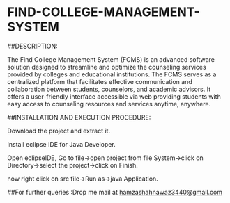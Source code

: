 # FIND-COLLEGE-MANAGEMENT-SYSTEM

##DESCRIPTION:

The Find College Management System (FCMS) is an advanced software solution designed to streamline and optimize the counseling services provided by colleges and educational institutions. The FCMS serves as a centralized platform that facilitates effective communication and collaboration between students, counselors, and academic advisors. It offers a user-friendly interface accessible via web providing students with easy access to counseling resources and services anytime, anywhere.

##INSTALLATION AND EXECUTION PROCEDURE:

Download the project and extract it.

Install eclipse IDE for Java Developer.

Open eclipseIDE, Go to file->open project from file System->click on Directory->select the project->click on Finish.

now right click on src file->Run as->java Application.

##For further queries :Drop me mail at hamzashahnawaz3440@gmail.com


